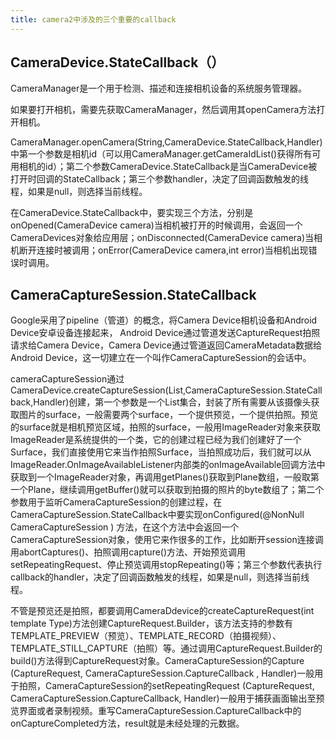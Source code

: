 ```yaml
---
title: camera2中涉及的三个重要的callback
---
```


## CameraDevice.StateCallback（）

CameraManager是一个用于检测、描述和连接相机设备的系统服务管理器。

如果要打开相机，需要先获取CameraManager，然后调用其openCamera方法打开相机。

CameraManager.openCamera(String,CameraDevice.StateCallback,Handler)中第一个参数是相机id（可以用CameraManager.getCameraIdList()获得所有可用相机的id）；第二个参数CameraDevice.StateCallback是当CameraDevice被打开时回调的StateCallback；第三个参数handler，决定了回调函数触发的线程，如果是null，则选择当前线程。

在CameraDevice.StateCallback中，要实现三个方法，分别是onOpened(CameraDevice camera)当相机被打开的时候调用，会返回一个CameraDevices对象给应用层；onDisconnected(CameraDevice camera)当相机断开连接时被调用；onError(CameraDevice camera,int error)当相机出现错误时调用。

## CameraCaptureSession.StateCallback

Google采用了pipeline（管道）的概念，将Camera Device相机设备和Android Device安卓设备连接起来， Android Device通过管道发送CaptureRequest拍照请求给Camera Device，Camera Device通过管道返回CameraMetadata数据给Android Device，这一切建立在一个叫作CameraCaptureSession的会话中。

cameraCaptureSession通过CameraDevice.createCaptureSession(List<surface>,CameraCaptureSession.StateCallback,Handler)创建，第一个参数是一个List集合，封装了所有需要从该摄像头获取图片的surface，一般需要两个surface，一个提供预览，一个提供拍照。预览的surface就是相机预览区域，拍照的surface，一般用ImageReader对象来获取ImageReader是系统提供的一个类，它的创建过程已经为我们创建好了一个Surface，我们直接使用它来当作拍照Surface，当拍照成功后，我们就可以从ImageReader.OnImageAvailableListener内部类的onImageAvailable回调方法中获取到一个ImageReader对象，再调用getPlanes()获取到Plane数组，一般取第一个Plane，继续调用getBuffer()就可以获取到拍摄的照片的byte数组了；第二个参数用于监听CameraCaptureSession的创建过程，在CameraCaptureSession.StateCallback中要实现onConfigured(@NonNull CameraCaptureSession ) 方法，在这个方法中会返回一个CameraCaptureSession对象，使用它来作很多的工作，比如断开session连接调用abortCaptures()、拍照调用capture()方法、开始预览调用setRepeatingRequest、停止预览调用stopRepeating()等；第三个参数代表执行callback的handler，决定了回调函数触发的线程，如果是null，则选择当前线程。

不管是预览还是拍照，都要调用CameraDdevice的createCaptureRequest(int template Type)方法创建CaptureRequest.Builder，该方法支持的参数有TEMPLATE_PREVIEW（预览）、TEMPLATE_RECORD（拍摄视频）、TEMPLATE_STILL_CAPTURE（拍照）等。通过调用CaptureRequest.Builder的build()方法得到CaptureRequest对象。CameraCaptureSession的Capture (CaptureRequest, CameraCaptureSession.CaptureCallback , Handler)一般用于拍照，CameraCaptureSession的setRepeatingRequest (CaptureRequest, CameraCaptureSession.CaptureCallback, Handler)一般用于捕获画面输出至预览界面或者录制视频。重写CameraCaptureSession.CaptureCallback中的onCaptureCompleted方法，result就是未经处理的元数据。